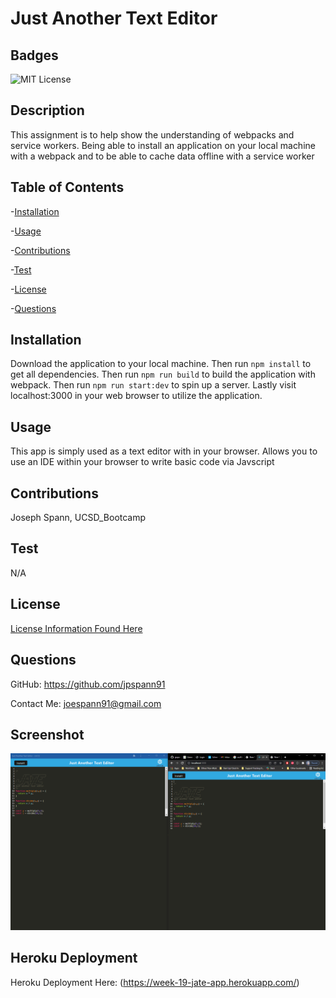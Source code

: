 # Just Another Text Editor

## Badges
![MIT License](https://img.shields.io/badge/License-MIT-yellow.svg)

## Description
This assignment is to help show the understanding of webpacks and service workers. Being able to install an application on your local machine with a webpack and to be able to cache data offline with a service worker

## Table of Contents
-[Installation](#installation)

-[Usage](#usage)

-[Contributions](#contributions)

-[Test](#test)

-[License](#license)

-[Questions](#questions)


## Installation
Download the application to your local machine. Then run `npm install` to get all dependencies. Then run `npm run build` to build the application with webpack. Then run `npm run start:dev` to spin up a server. Lastly visit localhost:3000 in your web browser to utilize the application.

## Usage
This app is simply used as a text editor with in your browser. Allows you to use an IDE within your browser to write basic code via Javscript

## Contributions
Joseph Spann, UCSD_Bootcamp

## Test
N/A

## License
[License Information Found Here](https://choosealicense.com/licenses/mit/)

## Questions
GitHub: https://github.com/jpspann91

Contact Me: joespann91@gmail.com


## Screenshot
![Image of the application](client/src/images/screenshot.png)

## Heroku Deployment
Heroku Deployment Here: (https://week-19-jate-app.herokuapp.com/)
